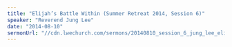 ```yaml
---
title: "Elijah’s Battle Within (Summer Retreat 2014, Session 6)"
speaker: "Reverend Jung Lee"
date: "2014-08-10"
sermonUrl: "//cdn.lwechurch.com/sermons/20140810_session_6_jung_lee_elijahs_battle_within.mp3"
---
```

